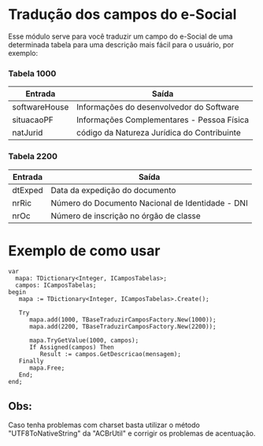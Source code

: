 # Tradução dos campos do e-Social 
Esse módulo serve para você traduzir um campo do e-Social de uma determinada tabela para uma descrição mais fácil para o usuário, por exemplo:

### Tabela 1000
Entrada | Saída
--- | ---
softwareHouse | Informações do desenvolvedor do Software
situacaoPF | Informações Complementares - Pessoa Física
natJurid | código da Natureza Jurídica do Contribuinte

### Tabela 2200
Entrada | Saída 
--- | --- 
dtExped | Data da expedição do documento
nrRic | Número do Documento Nacional de Identidade - DNI
nrOc | Número de inscrição no órgão de classe

# Exemplo de como usar
```delphi
var
  mapa: TDictionary<Integer, ICamposTabelas>;
  campos: ICamposTabelas;
begin
   mapa := TDictionary<Integer, ICamposTabelas>.Create();

   Try
      mapa.add(1000, TBaseTraduzirCamposFactory.New(1000));
      mapa.add(2200, TBaseTraduzirCamposFactory.New(2200));

      mapa.TryGetValue(1000, campos);
      If Assigned(campos) Then
         Result := campos.GetDescricao(mensagem);
   Finally
      mapa.Free;
   End;
end;
```

## Obs:

Caso tenha problemas com charset basta utilizar o método "UTF8ToNativeString" da "ACBrUtil" e corrigir os problemas de acentuação.

